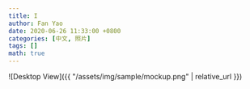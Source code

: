 ```yaml
---
title: I
author: Fan Yao
date: 2020-06-26 11:33:00 +0800
categories: [中文, 照片]
tags: []
math: true
---
```



![Desktop View]({{ "/assets/img/sample/mockup.png" | relative_url }})


